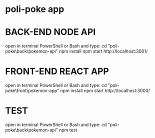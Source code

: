 # poli-poke app

# BACK-END NODE API 
open in terminal PowerShell or Bash and type:
cd "poli-poke\back\pokemon-api"
npm install
npm start
http://localhost:3001/

# FRONT-END REACT APP
open in terminal PowerShell or Bash and type:
cd "poli-poke\front\pokemon-app"
npm install
npm start
http://localhost:3000/

# TEST 
open in terminal PowerShell or Bash and type:
cd "poli-poke\back\pokemon-api"
npm test
